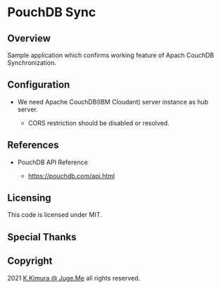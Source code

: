# PouchDB Sync

## Overview

Sample application which confirms working feature of Apach CouchDB Synchronization.


## Configuration

- We need Apache CouchDB(IBM Cloudant) server instance as hub server.

  - CORS restriction should be disabled or resolved.


## References

- PouchDB API Reference

  - https://pouchdb.com/api.html


## Licensing

This code is licensed under MIT.


## Special Thanks


## Copyright

2021 [K.Kimura @ Juge.Me](https://github.com/dotnsf) all rights reserved.
